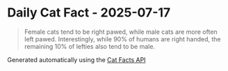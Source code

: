 # Daily Cat Fact - 2025-07-17

> Female cats tend to be right pawed, while male cats are more often left pawed. Interestingly, while 90% of humans are right handed, the remaining 10% of lefties also tend to be male.

Generated automatically using the [Cat Facts API](https://catfact.ninja)
